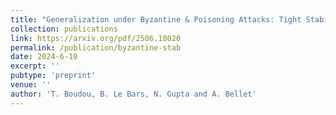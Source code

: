 ```yaml
---
title: "Generalization under Byzantine & Poisoning Attacks: Tight Stability Bounds in Robust Distributed Learning"
collection: publications
link: https://arxiv.org/pdf/2506.18020
permalink: /publication/byzantine-stab
date: 2024-6-10
excerpt: ''
pubtype: 'preprint'
venue: ''
author: 'T. Boudou, B. Le Bars, N. Gupta and A. Bellet'
---
```

